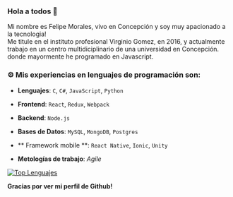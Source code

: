 ### Hola a todos 👋


Mi nombre es Felipe Morales, vivo en Concepción y soy muy apacionado a la tecnologia!
<br> Me titule en el instituto profesional Virginio Gomez, en 2016, y actualmente trabajo en un centro multidiciplinario de una universidad en Concepción.
<br>donde mayormente he programado en Javascript.

### :gear: Mis experiencias en lenguajes de programación son:

- **Lenguajes**: `C`, `C#`, `JavaScript`, `Python`

- **Frontend**: `React`, `Redux`, `Webpack`

- **Backend**: `Node.js`

- **Bases de Datos**: `MySQL`, `MongoDB`, `Postgres`

- ** Framework mobile **: `React Native`, `Ionic`, `Unity`

- **Metologías de trabajo**: *Agile*

[![Top Lenguajes](https://github-readme-stats.vercel.app/api/top-langs/?username=newzhongdan)](https://github.com/newzhongdan)

**Gracias por ver mi perfil de Github!**
